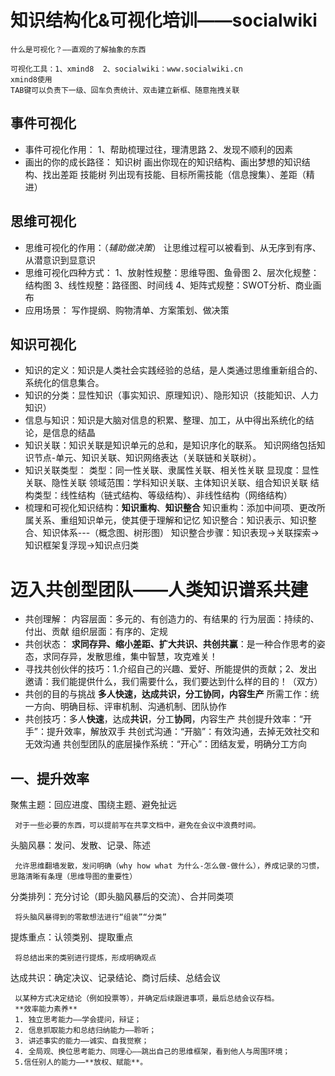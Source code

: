 # 知识结构化&可视化培训——socialwiki
	什么是可视化？——直观的了解抽象的东西

	可视化工具：1、xmind8	2、socialwiki：www.socialwiki.cn
	xmind8使用
	TAB键可以负责下一级、回车负责统计、双击建立新框、随意拖拽关联

## 事件可视化
* 事件可视化作用：
	1、帮助梳理过往，理清思路
	2、发现不顺利的因素
* 画出的你的成长路径：
	知识树
	画出你现在的知识结构、画出梦想的知识结构、找出差距
	技能树
	列出现有技能、目标所需技能（信息搜集）、差距（精进）

## 思维可视化
* 思维可视化的作用：（*辅助做决策*）
	让思维过程可以被看到、从无序到有序、从潜意识到显意识
* 思维可视化四种方式：
	1、放射性规整：思维导图、鱼骨图
	2、层次化规整：结构图
	3、线性规整：路径图、时间线
	4、矩阵式规整：SWOT分析、商业画布
* 应用场景：
	写作提纲、购物清单、方案策划、做决策

## 知识可视化
* 知识的定义：知识是人类社会实践经验的总结，是人类通过思维重新组合的、系统化的信息集合。
* 知识的分类：显性知识（事实知识、原理知识）、隐形知识（技能知识、人力知识）
* 信息与知识：知识是大脑对信息的积累、整理、加工，从中得出系统化的结论，是信息的结晶
* 知识关联：知识关联是知识单元的总和，是知识序化的联系。
	知识网络包括知识节点-单元、知识关联、知识网络表达（关联链和关联树）。
* 知识关联类型：
	类型：同一性关联、隶属性关联、相关性关联
	显现度：显性关联、隐性关联
	领域范围：学科知识关联、主体知识关联、组合知识关联
	结构类型：线性结构（链式结构、等级结构）、非线性结构（网络结构）
* 梳理和可视化知识结构：**知识重构**、**知识整合**
	知识重构：添加中间项、更改所属关系、重组知识单元，使其便于理解和记忆
	知识整合：知识表示、知识整合、知识体系---（概念图、树形图）
	知识整合步骤：知识表现->关联探索->知识框架复浮现->知识点归类
	
# 迈入共创型团队——人类知识谱系共建
* 共创理解：
	内容层面：多元的、有创造力的、有结果的
	行为层面：持续的、付出、贡献
	组织层面：有序的、定规
* 共创状态：
**求同存异、缩小差距、扩大共识、共创共赢**：是一种合作思考的姿态，求同存异，发散思维，集中智慧，攻克难关！
* 寻找共创伙伴的技巧：1.介绍自己的兴趣、爱好、所能提供的贡献；2、发出邀请：我们能提供什么，我们需要什么，我们要达到什么样的目的！（双方）
* 共创的目的与挑战
	**多人快速，达成共识，分工协同，内容生产**
	所需工作：统一方向、明确目标、评审机制、沟通机制、团队协作
* 共创技巧：多人**快速**，达成**共识**，分工**协同**，内容生产
	共创提升效率：“开手”：提升效率，解放双手
	共创式沟通：“开脑”：有效沟通，去掉无效社交和无效沟通
	共创型团队的底层操作系统：“开心”：团结友爱，明确分工方向
## 一、提升效率
聚焦主题：回应进度、围绕主题、避免扯远

	 对于一些必要的东西，可以提前写在共享文档中，避免在会议中浪费时间。
	 
头脑风暴：发问、发散、记录、陈述

	 允许思维翻墙发散，发问明确（why how what 为什么-怎么做-做什么），养成记录的习惯，思路清晰有条理（思维导图的重要性）
	 
分类排列：充分讨论（即头脑风暴后的交流）、合并同类项

	 将头脑风暴得到的零散想法进行“组装”“分类”
提炼重点：认领类别、提取重点

	 将总结出来的类别进行提炼，形成明确观点
	 
达成共识：确定决议、记录结论、商讨后续、总结会议

	 以某种方式决定结论（例如投票等），并确定后续跟进事项，最后总结会议存档。
	 **效率能力素养**
	 1. 独立思考能力——学会提问，辩证；
	 2. 信息抓取能力和总结归纳能力——聆听；
	 3. 讲述事实的能力——诚实、自我觉察；
	 4. 全局观、换位思考能力、同理心——跳出自己的思维框架，看到他人与周围环境；
	 5.信任别人的能力——**放权、赋能**。
